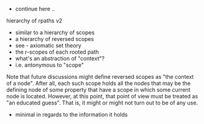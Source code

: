 
- continue here ..

hierarchy of rpaths v2
- similar to a hierarchy of scopes
- a hierarchy of reversed scopes
- see - axiomatic set theory
- the r-scopes of each rooted path
- what's an abstraction of "context"?
- i.e. antonymous to "scope"

Note that future discussions might define reversed scopes as "the context of a
node". After all, each such scope holds all the nodes that may be the defining
node of some property that have a scope in which some current node is located.
However, at this point, that point of view must be treated as "an educated
guess". That is, it might or might not turn out to be of any use.

- minimal in regards to the information it holds

